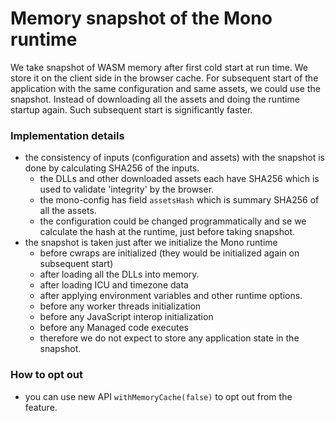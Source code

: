 # Memory snapshot of the Mono runtime #

We take snapshot of WASM memory after first cold start at run time​.
We store it on the client side in the browser cache.
For subsequent start of the application with the same configuration and same assets, we could use the snapshot.
Instead of downloading all the assets and doing the runtime startup again.
Such subsequent start is significantly faster.

### Implementation details

- the consistency of inputs (configuration and assets) with the snapshot is done by calculating SHA256 of the inputs.
    - the DLLs and other downloaded assets each have SHA256 which is used to validate 'integrity' by the browser.
    - the mono-config has field `assetsHash` which is summary SHA256 of all the assets.
    - the configuration could be changed programmatically and se we calculate the hash at the runtime, just before taking snapshot.
- the snapshot is taken just after we initialize the Mono runtime
    - before cwraps are initialized (they would be initialized again on subsequent start)
    - after loading all the DLLs into memory.
    - after loading ICU and timezone data
    - after applying environment variables and other runtime options.
    - before any worker threads initialization
    - before any JavaScript interop initialization
    - before any Managed code executes
    - therefore we do not expect to store any application state in the snapshot.

### How to opt out
 - you can use new API `withMemoryCache(false)` to opt out from the feature.


